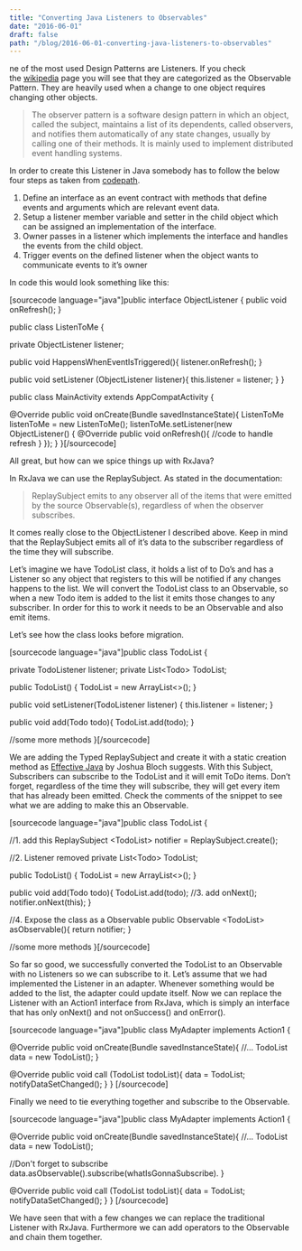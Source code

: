 ```yaml
---
title: "Converting Java Listeners to Observables"
date: "2016-06-01"
draft: false
path: "/blog/2016-06-01-converting-java-listeners-to-observables"
---
```


ne of the most used Design Patterns are Listeners. If you check the [wikipedia](https://en.wikipedia.org/wiki/Observer_pattern) page you will see that they are categorized as the Observable Pattern. They are heavily used when a change to one object requires changing other objects.

> The observer pattern is a software design pattern in which an object, called the subject, maintains a list of its dependents, called observers, and notifies them automatically of any state changes, usually by calling one of their methods. It is mainly used to implement distributed event handling systems.

In order to create this Listener in Java somebody has to follow the below four steps as taken from [codepath](https://guides.codepath.com/android/Creating-Custom-Listeners).

1. Define an interface as an event contract with methods that define events and arguments which are relevant event data.
2. Setup a listener member variable and setter in the child object which can be assigned an implementation of the interface.
3. Owner passes in a listener which implements the interface and handles the events from the child object.
4. Trigger events on the defined listener when the object wants to communicate events to it’s owner

In code this would look something like this:

\[sourcecode language="java"\]public interface ObjectListener { public void onRefresh(); }

public class ListenToMe {

private ObjectListener listener;

public void HappensWhenEventIsTriggered(){ listener.onRefresh(); }

public void setListener (ObjectListener listener){ this.listener = listener; } }

public class MainActivity extends AppCompatActivity {

@Override public void onCreate(Bundle savedInstanceState){ ListenToMe listenToMe = new ListenToMe(); listenToMe.setListener(new ObjectListener() { @Override public void onRefresh(){ //code to handle refresh } }); } }\[/sourcecode\]

All great, but how can we spice things up with RxJava?

In RxJava we can use the ReplaySubject. As stated in the documentation:

> ReplaySubject emits to any observer all of the items that were emitted by the source Observable(s), regardless of when the observer subscribes.

It comes really close to the ObjectListener I described above. Keep in mind that the ReplaySubject emits all of it’s data to the subscriber regardless of the time they will subscribe.

Let’s imagine we have TodoList class, it holds a list of to Do’s and has a Listener so any object that registers to this will be notified if any changes happens to the list. We will convert the TodoList class to an Observable, so when a new Todo item is added to the list it emits those changes to any subscriber. In order for this to work it needs to be an Observable and also emit items.

Let’s see how the class looks before migration.

\[sourcecode language="java"\]public class TodoList {

private TodoListener listener; private List&lt;Todo&gt; TodoList;

public TodoList() { TodoList = new ArrayList&lt;&gt;(); }

public void setListener(TodoListener listener) { this.listener = listener; }

public void add(Todo todo){ TodoList.add(todo); }

//some more methods }\[/sourcecode\]

We are adding the Typed ReplaySubject and create it with a static creation method as [Effective Java](http://www.amazon.com/Effective-Java-2nd-Joshua-Bloch/dp/0321356683) by Joshua Bloch suggests. With this Subject, Subscribers can subscribe to the TodoList and it will emit ToDo items. Don’t forget, regardless of the time they will subscribe, they will get every item that has already been emitted. Check the comments of the snippet to see what we are adding to make this an Observable.

\[sourcecode language="java"\]public class TodoList {

//1. add this ReplaySubject &lt;TodoList&gt; notifier = ReplaySubject.create();

//2. Listener removed private List&lt;Todo&gt; TodoList;

public TodoList() { TodoList = new ArrayList&lt;&gt;(); }

public void add(Todo todo){ TodoList.add(todo); //3. add onNext(); notifier.onNext(this); }

//4. Expose the class as a Observable public Observable &lt;TodoList&gt; asObservable(){ return notifier; }

//some more methods }\[/sourcecode\]

So far so good, we successfully converted the TodoList to an Observable with no Listeners so we can subscribe to it. Let’s assume that we had implemented the Listener in an adapter. Whenever something would be added to the list, the adapter could update itself. Now we can replace the Listener with an Action1 interface from RxJava, which is simply an interface that has only onNext() and not onSuccess() and onError().

\[sourcecode language="java"\]public class MyAdapter implements Action1<TodoList> {

@Override public void onCreate(Bundle savedInstanceState){ //... TodoList data = new TodoList(); }

@Override public void call (TodoList todoList){ data = TodoList; notifyDataSetChanged(); } } \[/sourcecode\]

Finally we need to tie everything together and subscribe to the Observable.

\[sourcecode language="java"\]public class MyAdapter implements Action1<TodoList> {

@Override public void onCreate(Bundle savedInstanceState){ //... TodoList data = new TodoList();

//Don't forget to subscribe data.asObservable().subscribe(whatIsGonnaSubscribe). }

@Override public void call (TodoList todoList){ data = TodoList; notifyDataSetChanged(); } } \[/sourcecode\]

We have seen that with a few changes we can replace the traditional Listener with RxJava. Furthermore we can add operators to the Observable and chain them together.
